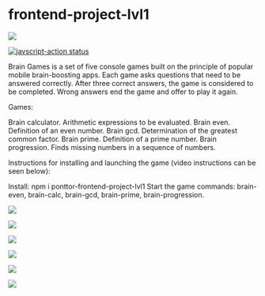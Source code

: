 # frontend-project-lvl1
<a href="https://codeclimate.com/github/ponttor/frontend-project-lvl1/maintainability"><img src="https://api.codeclimate.com/v1/badges/a99a88d28ad37a79dbf6/maintainability" /></a>

<a href="https://github.com/ponttor/frontend-project-lvl1/actions"><img alt="javscript-action status" src="https://github.com/ponttor/frontend-project-lvl1/workflows/Node%20CI/badge.svg"></a>


Brain Games is a set of five console games built on the principle of popular mobile brain-boosting apps. Each game asks questions that need to be answered correctly. After three correct answers, the game is considered to be completed. Wrong answers end the game and offer to play it again.

Games:

Brain calculator. Arithmetic expressions to be evaluated.
Brain even. Definition of an even number.
Brain gcd. Determination of the greatest common factor.
Brain prime. Definition of a prime number.
Brain progression. Finds missing numbers in a sequence of numbers.

Instructions for installing and launching the game (video instructions can be seen below):

Install: npm i ponttor-frontend-project-lvl1
Start the game commands: brain-even, brain-calc, brain-gcd, brain-prime, brain-progression.

<a href="https://asciinema.org/a/9m5NM6bEEcsm8KwY07d8g4ZI9" target="_blank"><img src="https://asciinema.org/a/9m5NM6bEEcsm8KwY07d8g4ZI9.svg" /></a>

<a href="https://asciinema.org/a/ISmEpyzaNk9ytCCnKNBGJJcse" target="_blank"><img src="https://asciinema.org/a/ISmEpyzaNk9ytCCnKNBGJJcse.svg" /></a>

<a href="https://asciinema.org/a/c3L2L2tFZc0VqAMfF4FF9SNPb" target="_blank"><img src="https://asciinema.org/a/c3L2L2tFZc0VqAMfF4FF9SNPb.svg" /></a>

<a href="https://asciinema.org/a/ra8vYRsLpYds6hqp6QbIN1Fwu" target="_blank"><img src="https://asciinema.org/a/ra8vYRsLpYds6hqp6QbIN1Fwu.svg" /></a>

<a href="https://asciinema.org/a/2WKXLDmHFonzhDQKnm29TDAOI" target="_blank"><img src="https://asciinema.org/a/2WKXLDmHFonzhDQKnm29TDAOI.svg" /></a>

<a href="https://asciinema.org/a/KHfk7Nc3qt6pYZQBNqRUT9Bib" target="_blank"><img src="https://asciinema.org/a/KHfk7Nc3qt6pYZQBNqRUT9Bib.svg" /></a>
